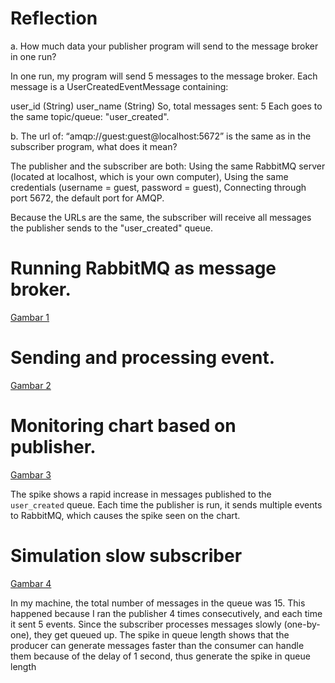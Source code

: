 # Reflection
a. How much data your publisher program will send to the message broker in one run?

In one run, my program will send 5 messages to the message broker. Each message is a UserCreatedEventMessage containing:

user_id (String)
user_name (String)
So, total messages sent: 5 Each goes to the same topic/queue: "user_created".

b. The url of: “amqp://guest:guest@localhost:5672” is the same as in the subscriber program, what does it mean?

The publisher and the subscriber are both: Using the same RabbitMQ server (located at localhost, which is your own computer), Using the same credentials (username = guest, password = guest), Connecting through port 5672, the default port for AMQP.

Because the URLs are the same, the subscriber will receive all messages the publisher sends to the "user_created" queue.

# Running RabbitMQ as message broker.
[Gambar 1](./static/G1.png)

# Sending and processing event.
[Gambar 2](./static/G2.png)

# Monitoring chart based on publisher.
[Gambar 3](./static/G3.png)

The spike shows a rapid increase in messages published to the `user_created` queue. Each time the publisher is run, it sends multiple events to RabbitMQ, which causes the spike seen on the chart.

# Simulation slow subscriber
[Gambar 4](./static/G4.png)

In my machine, the total number of messages in the queue was 15. This happened because I ran the publisher 4 times consecutively, and each time it sent 5 events. Since the subscriber processes messages slowly (one-by-one), they get queued up. The spike in queue length shows that the producer can generate messages faster than the consumer can handle them because of the delay of 1 second, thus generate the spike in queue length
